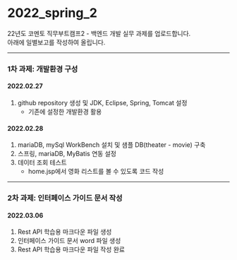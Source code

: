 # 2022_spring_2
22년도 코멘토 직무부트캠프2 - 백엔드 개발 실무 과제를 업로드합니다.   
아래에 일별보고를 작성하여 올립니다.

***

### 1차 과제: 개발환경 구성

#### 2022.02.27
1. github repository 생성 및 JDK, Eclipse, Spring, Tomcat 설정   
   * 기존에 설정한 개발환경 활용
   
#### 2022.02.28
1. mariaDB, mySql WorkBench 설치 및 샘플 DB(theater - movie) 구축
2. 스프링, mariaDB, MyBatis 연동 설정
3. 데이터 조회 테스트   
   * home.jsp에서 영화 리스트를 볼 수 있도록 코드 작성
   
---
### 2차 과제: 인터페이스 가이드 문서 작성

#### 2022.03.06
1. Rest API 학습용 마크다운 파일 생성
2. 인터페이스 가이드 문서 word 파일 생성
3. Rest API 학습용 마크다운 파일 작성 완료
